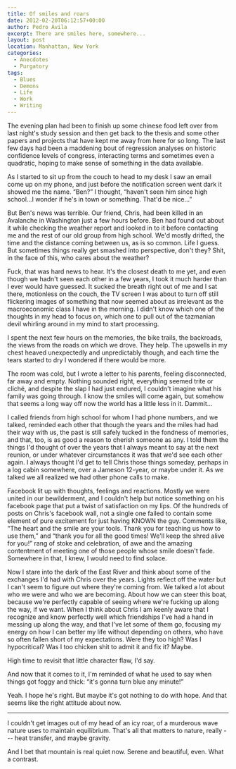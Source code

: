 ```yaml
---
title: Of smiles and roars
date: 2012-02-20T06:12:57+00:00
author: Pedro Ávila
excerpt: There are smiles here, somewhere...
layout: post
location: Manhattan, New York
categories:
  - Anecdotes
  - Purgatory
tags:
  - Blues
  - Demons
  - Life
  - Work
  - Writing
---
```

The evening plan had been to finish up some chinese food left over from last night's study session and then get back to the thesis and some other papers and projects that have kept me away from here for so long. The last few days had been a maddening bout of regression analyses on historic confidence levels of congress, interacting terms and sometimes even a quadratic, hoping to make sense of something in the data available.

As I started to sit up from the couch to head to my desk I saw an email come up on my phone, and just before the notification screen went dark it showed me the name. “Ben?” I thought, “haven't seen him since high school...I wonder if he's in town or something. That'd be nice...”

But Ben's news was terrible. Our friend, Chris, had been killed in an Avalanche in Washington just a few hours before. Ben had found out about it while checking the weather report and looked in to it before contacting me and the rest of our old group from high school. We'd mostly drifted, the time and the distance coming between us, as is so common. Life I guess. But sometimes things really get smashed into perspective, don't they? Shit, in the face of this, who cares about the weather?

Fuck, that was hard news to hear. It's the closest death to me yet, and even though we hadn't seen each other in a few years, I took it much harder than I ever would have guessed. It sucked the breath right out of me and I sat there, motionless on the couch, the TV screen I was about to turn off still flickering images of something that now seemed about as irrelevant as the macroeconomic class I have in the morning. I didn't know which one of the thoughts in my head to focus on, which one to pull out of the tazmanian devil whirling around in my mind to start processing.

I spent the next few hours on the memories, the bike trails, the backroads, the views from the roads on which we drove. They help. The upswells in my chest heaved unexpectedly and unpredictably though, and each time the tears started to dry I wondered if there would be more.

The room was cold, but I wrote a letter to his parents, feeling disconnected, far away and empty. Nothing sounded right, everything seemed trite or cliché, and despite the slap I had just endured, I couldn't imagine what his family was going through. I know the smiles will come again, but somehow that seems a long way off now the world has a little less in it. Dammit...

I called friends from high school for whom I had phone numbers, and we talked, reminded each other that though the years and the miles had had their way with us, the past is still safely tucked in the fondness of memories, and that, too, is as good a reason to cherish someone as any. I told them the things I'd thought of over the years that I always meant to say at the next reunion, or under whatever circumstances it was that we'd see each other again. I always thought I'd get to tell Chris those things someday, perhaps in a log cabin somewhere, over a Jameson 12-year, or maybe under it. As we talked we all realized we had other phone calls to make.

Facebook lit up with thoughts, feelings and reactions. Mostly we were united in our bewilderment, and I couldn't help but notice something on his facebook page that put a twist of satisfaction on my lips. Of the hundreds of posts on Chris's facebook wall, not a single one failed to contain some element of pure excitement for just having KNOWN the guy. Comments like, “The heart and the smile are your tools. Thank you for teaching us how to use them,” and “thank you for all the good times! We'll keep the shred alive for you!” rang of stoke and celebration, of awe and the amazing contentment of meeting one of those people whose smile doesn't fade. Somewhere in that, I knew, I would need to find solace.

Now I stare into the dark of the East River and think about some of the exchanges I'd had with Chris over the years. Lights reflect off the water but I can't seem to figure out where they're coming from. We talked a lot about who we were and who we are becoming. About how we can steer this boat, because we're perfectly capable of seeing where we're fucking up along the way, if we want. When I think about Chris I am keenly aware that I recognize and know perfectly well which friendships I've had a hand in messing up along the way, and that I've let some of them go, focusing my energy on how I can better my life without depending on others, who have so often fallen short of my expectations. Were they too high? Was I hypocritical? Was I too chicken shit to admit it and fix it? Maybe.

High time to revisit that little character flaw, I'd say.

And now that it comes to it, I'm reminded of what he used to say when things got foggy and thick: “it's gonna turn blue any minute!”

Yeah. I hope he's right. But maybe it's got nothing to do with hope. And that seems like the right attitude about now.

---

I couldn't get images out of my head of an icy roar, of a murderous wave nature uses to maintain equilibrium. That's all that matters to nature, really --- heat transfer, and maybe gravity.

And I bet that mountain is real quiet now. Serene and beautiful, even. What a contrast.